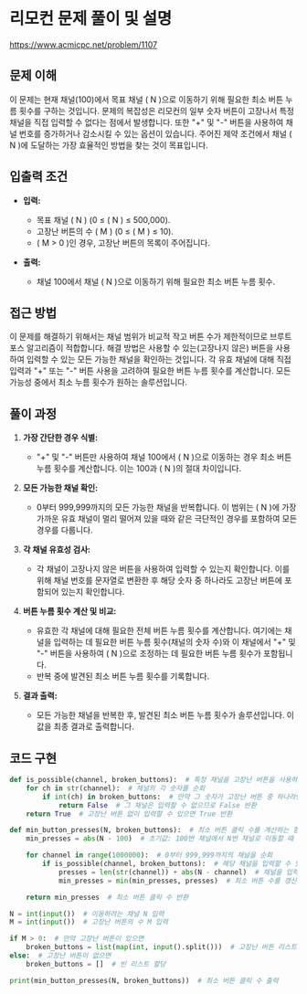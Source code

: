 # 리모컨 문제 풀이 및 설명

https://www.acmicpc.net/problem/1107

## 문제 이해

이 문제는 현재 채널(100)에서 목표 채널 \( N \)으로 이동하기 위해 필요한 최소 버튼 누름 횟수를 구하는 것입니다. 문제의 복잡성은 리모컨의 일부 숫자 버튼이 고장나서 특정 채널을 직접 입력할 수 없다는 점에서 발생합니다. 또한 "+" 및 "-" 버튼을 사용하여 채널 번호를 증가하거나 감소시킬 수 있는 옵션이 있습니다. 주어진 제약 조건에서 채널 \( N \)에 도달하는 가장 효율적인 방법을 찾는 것이 목표입니다.

## 입출력 조건

- **입력:**
  - 목표 채널 \( N \) (0 ≤ \( N \) ≤ 500,000).
  - 고장난 버튼의 수 \( M \) (0 ≤ \( M \) ≤ 10).
  - \( M > 0 \)인 경우, 고장난 버튼의 목록이 주어집니다.

- **출력:**
  - 채널 100에서 채널 \( N \)으로 이동하기 위해 필요한 최소 버튼 누름 횟수.

## 접근 방법

이 문제를 해결하기 위해서는 채널 범위가 비교적 작고 버튼 수가 제한적이므로 브루트 포스 알고리즘이 적합합니다. 해결 방법은 사용할 수 있는(고장나지 않은) 버튼을 사용하여 입력할 수 있는 모든 가능한 채널을 확인하는 것입니다. 각 유효 채널에 대해 직접 입력과 "+" 또는 "-" 버튼 사용을 고려하여 필요한 버튼 누름 횟수를 계산합니다. 모든 가능성 중에서 최소 누름 횟수가 원하는 솔루션입니다.

## 풀이 과정

1. **가장 간단한 경우 식별:**
   - "+" 및 "-" 버튼만 사용하여 채널 100에서 \( N \)으로 이동하는 경우 최소 버튼 누름 횟수를 계산합니다. 이는 100과 \( N \)의 절대 차이입니다.

2. **모든 가능한 채널 확인:**
   - 0부터 999,999까지의 모든 가능한 채널을 반복합니다. 이 범위는 \( N \)에 가장 가까운 유효 채널이 멀리 떨어져 있을 때와 같은 극단적인 경우를 포함하여 모든 경우를 다룹니다.

3. **각 채널 유효성 검사:**
   - 각 채널이 고장나지 않은 버튼을 사용하여 입력할 수 있는지 확인합니다. 이를 위해 채널 번호를 문자열로 변환한 후 해당 숫자 중 하나라도 고장난 버튼에 포함되어 있는지 확인합니다.

4. **버튼 누름 횟수 계산 및 비교:**
   - 유효한 각 채널에 대해 필요한 전체 버튼 누름 횟수를 계산합니다. 여기에는 채널을 입력하는 데 필요한 버튼 누름 횟수(채널의 숫자 수)와 이 채널에서 "+" 및 "-" 버튼을 사용하여 \( N \)으로 조정하는 데 필요한 버튼 누름 횟수가 포함됩니다.
   - 반복 중에 발견된 최소 버튼 누름 횟수를 기록합니다.

5. **결과 출력:**
   - 모든 가능한 채널을 반복한 후, 발견된 최소 버튼 누름 횟수가 솔루션입니다. 이 값을 최종 결과로 출력합니다.

## 코드 구현
```python
def is_possible(channel, broken_buttons):  # 특정 채널을 고장난 버튼을 사용하지 않고 입력할 수 있는지 확인하는 함수
    for ch in str(channel):  # 채널의 각 숫자를 순회
        if int(ch) in broken_buttons:  # 만약 그 숫자가 고장난 버튼 중 하나라면
            return False  # 그 채널은 입력할 수 없으므로 False 반환
    return True  # 고장난 버튼 없이 입력할 수 있으면 True 반환

def min_button_presses(N, broken_buttons):  # 최소 버튼 클릭 수를 계산하는 함수
    min_presses = abs(N - 100)  # 초기값: 100번 채널에서 N번 채널로 이동할 때 +,- 버튼만 사용하는 경우

    for channel in range(1000000):  # 0부터 999,999까지의 채널을 순회
        if is_possible(channel, broken_buttons):  # 해당 채널을 입력할 수 있는지 확인
            presses = len(str(channel)) + abs(N - channel)  # 채널을 입력하는 버튼 수 + 해당 채널에서 N으로 이동하는 +,- 버튼 수
            min_presses = min(min_presses, presses)  # 최소 버튼 수를 갱신

    return min_presses  # 최소 버튼 클릭 수 반환

N = int(input())  # 이동하려는 채널 N 입력
M = int(input())  # 고장난 버튼의 수 M 입력

if M > 0:  # 만약 고장난 버튼이 있으면
    broken_buttons = list(map(int, input().split()))  # 고장난 버튼 리스트 입력
else:  # 고장난 버튼이 없으면
    broken_buttons = []  # 빈 리스트 할당

print(min_button_presses(N, broken_buttons))  # 최소 버튼 클릭 수 출력
